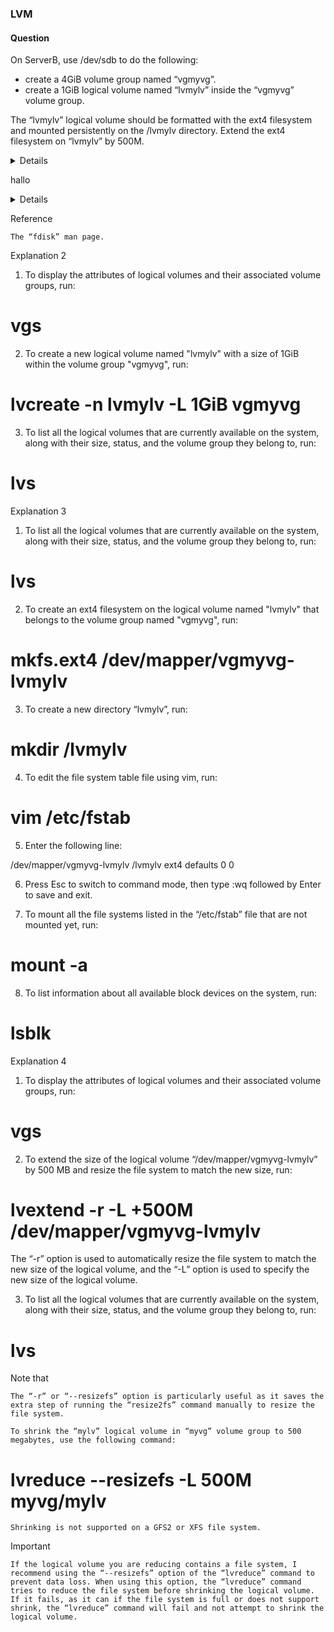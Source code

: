 ### LVM

#### Question

On ServerB, use /dev/sdb to do the following:

- create a 4GiB volume group named “vgmyvg”.
- create a 1GiB logical volume named “lvmylv” inside the “vgmyvg” volume group.

The “lvmylv” logical volume should be formatted with the ext4 filesystem and mounted persistently on the /lvmylv directory.
Extend the ext4 filesystem on “lvmylv” by 500M.

<details>


1. To list information about all available block devices on the system, run:
```
lsblk
```
2. To create a partition table on the block device "/dev/sdb" using the fdisk utility, run:
```
fdisk -c /dev/sdb
```
The "-c" option enables compatibility mode, which ensures that the partition table is compatible with older operating systems.


- n //new partition
- p //partition type: "p" for primary
- 1 //partition number
-  Press Enter to confirm the first default sector
- +4GiB // Last sector or required size
- l //List known partition types
- t // Change a partition type
- 8e // partition type code
- p //print the partition table
- w //To write the table to disk and exit

- To list all the available disk partitions and their related information, run:
```
fdisk -l
```

14. to display a summary of the physical volumes (PVs) on the system, run:
``
pvs

15. To initialize the physical volume “/dev/sdb1” for use by LVM to be allowed for use in a volume group (VG), run:
```
pvcreate /dev/sdb1
```
16. To verify, run:
```
pvs
```
17. To display the attributes of logical volumes and their associated volume groups, run:
```
vgs
```
18. To create a new volume group named "vgmyvg" and adds the physical volume /dev/sdb1 to it, run:
```
vgcreate vgmyvg /dev/sdb1
```
19. To verify, run:
```
vgs
```
</details>

<detaails>

hallo
</detaails>



<details>

    I used the “-c” option to turn off the DOS-compatible mode, which I recommended while creating partitions. Because DOS does not allow a partition to start (or end) the middle of a cylinder, it assumes the partition table is corrupt when it sees this and won't boot from any partition on the disk.

Note that
    The “-c” option is used to specify the compatibility mode 'dos' or 'nondos'. The default is the nondos mode.
    For backward compatibility, it is possible to use the option without the mode argument; in that case, the default is used.

</details>

Reference

    The “fdisk” man page.


Explanation 2

1. To display the attributes of logical volumes and their associated volume groups, run:

# vgs

2. To create a new logical volume named "lvmylv" with a size of 1GiB within the volume group "vgmyvg", run:

# lvcreate -n lvmylv -L 1GiB vgmyvg

3. To list all the logical volumes that are currently available on the system, along with their size, status, and the volume group they belong to, run:

# lvs


Explanation 3

1. To list all the logical volumes that are currently available on the system, along with their size, status, and the volume group they belong to, run:

# lvs

2. To create an ext4 filesystem on the logical volume named "lvmylv" that belongs to the volume group named "vgmyvg", run:

# mkfs.ext4 /dev/mapper/vgmyvg-lvmylv

3. To create a new directory “lvmylv”, run:

# mkdir /lvmylv

4. To edit the file system table file using vim, run:

# vim /etc/fstab

5. Enter the following line:

/dev/mapper/vgmyvg-lvmylv /lvmylv ext4 defaults 0 0

6. Press Esc to switch to command mode, then type :wq followed by Enter to save and exit.

7. To mount all the file systems listed in the “/etc/fstab” file that are not mounted yet, run:

# mount -a

8. To list information about all available block devices on the system, run:

# lsblk


Explanation 4

1. To display the attributes of logical volumes and their associated volume groups, run:

# vgs

2. To extend the size of the logical volume “/dev/mapper/vgmyvg-lvmylv” by 500 MB and resize the file system to match the new size, run:

# lvextend -r -L +500M /dev/mapper/vgmyvg-lvmylv

The “-r” option is used to automatically resize the file system to match the new size of the logical volume, and the “-L” option is used to specify the new size of the logical volume.

3. To list all the logical volumes that are currently available on the system, along with their size, status, and the volume group they belong to, run:

# lvs


Note that

    The “-r” or “--resizefs” option is particularly useful as it saves the extra step of running the “resize2fs” command manually to resize the file system.

    To shrink the “mylv” logical volume in “myvg” volume group to 500 megabytes, use the following command:

# lvreduce --resizefs -L 500M myvg/mylv

    Shrinking is not supported on a GFS2 or XFS file system.

Important

    If the logical volume you are reducing contains a file system, I recommend using the “--resizefs” option of the “lvreduce” command to prevent data loss. When using this option, the “lvreduce” command tries to reduce the file system before shrinking the logical volume. If it fails, as it can if the file system is full or does not support shrink, the “lvreduce” command will fail and not attempt to shrink the logical volume.
